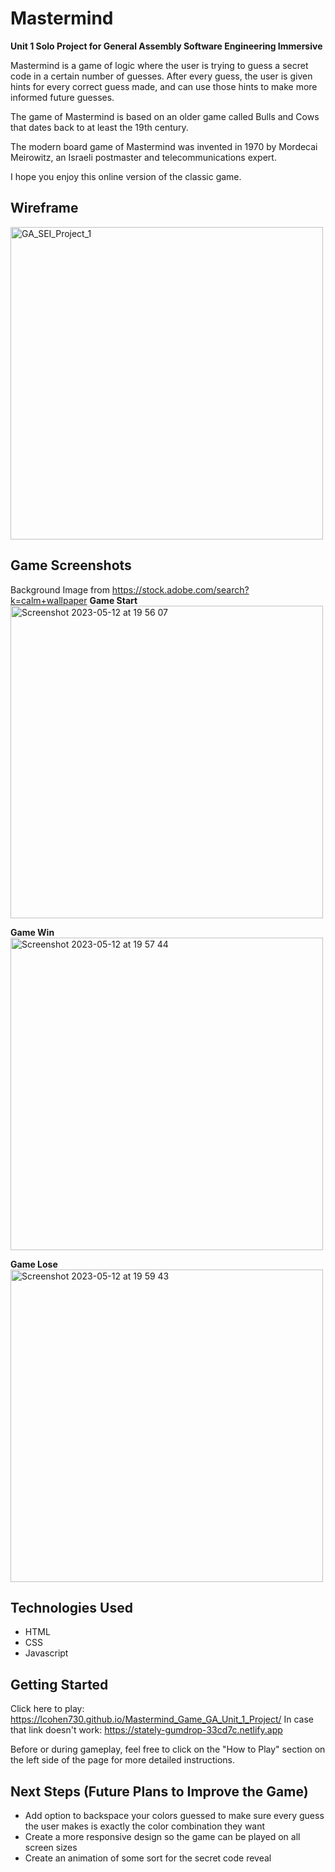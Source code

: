 # Mastermind
**Unit 1 Solo Project for General Assembly Software Engineering Immersive**

Mastermind is a game of logic where the user is trying to guess a secret code in a certain number of guesses.
After every guess, the user is given hints for every correct guess made, and can use those hints to make more informed future guesses.

The game of Mastermind is based on an older game called Bulls and Cows that dates back to at least the 19th century.

The modern board game of Mastermind was invented in 1970 by Mordecai Meirowitz, an Israeli postmaster and telecommunications expert.

I hope you enjoy this online version of the classic game.

## Wireframe
<img width="500" alt="GA_SEI_Project_1" src="https://github.com/lcohen730/Mastermind_Game_GA_Unit_1_Project/assets/111040134/1ca5cd18-61d4-4a27-b43e-ca4152b3d51a">

## Game Screenshots
Background Image from https://stock.adobe.com/search?k=calm+wallpaper
**Game Start**<br>
<img width="500" alt="Screenshot 2023-05-12 at 19 56 07" src="https://github.com/lcohen730/Mastermind_Game_GA_Unit_1_Project/assets/111040134/7bcf39db-5508-45b4-bbdf-c57d09611510">

**Game Win**<br>
<img width="500" alt="Screenshot 2023-05-12 at 19 57 44" src="https://github.com/lcohen730/Mastermind_Game_GA_Unit_1_Project/assets/111040134/fbae94fc-a3ca-44ee-95c7-17831362fa42">

**Game Lose**<br>
<img width="500" alt="Screenshot 2023-05-12 at 19 59 43" src="https://github.com/lcohen730/Mastermind_Game_GA_Unit_1_Project/assets/111040134/94cd9c7f-2e8a-45b7-a370-fb6bf5f167f4">

## Technologies Used
- HTML
- CSS
- Javascript

## Getting Started

Click here to play: https://lcohen730.github.io/Mastermind_Game_GA_Unit_1_Project/
In case that link doesn't work: https://stately-gumdrop-33cd7c.netlify.app

Before or during gameplay, feel free to click on the "How to Play" section on the left side of the page for more detailed instructions.

## Next Steps (Future Plans to Improve the Game)
- Add option to backspace your colors guessed to make sure every guess the user makes is exactly the color combination they want
- Create a more responsive design so the game can be played on all screen sizes
- Create an animation of some sort for the secret code reveal